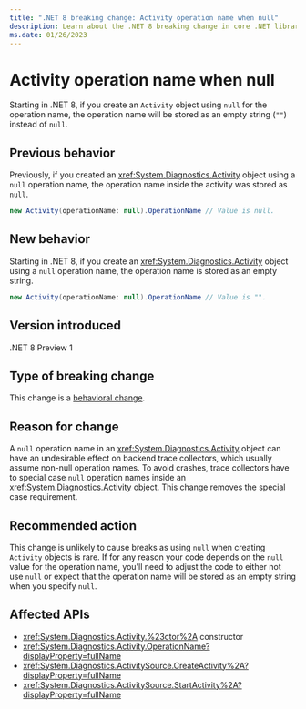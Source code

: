 ```yaml
---
title: ".NET 8 breaking change: Activity operation name when null"
description: Learn about the .NET 8 breaking change in core .NET libraries where the operation name of an Activity is stored as an empty string if it's specified as null when the activity is created.
ms.date: 01/26/2023
---
```

# Activity operation name when null

Starting in .NET 8, if you create an `Activity` object using `null` for the operation name, the operation name will be stored as an empty string (`""`) instead of `null`.

## Previous behavior

Previously, if you created an <xref:System.Diagnostics.Activity> object using a `null` operation name, the operation name inside the activity was stored as `null`.

```csharp
new Activity(operationName: null).OperationName // Value is null.
```

## New behavior

Starting in .NET 8, if you create an <xref:System.Diagnostics.Activity> object using a `null` operation name, the operation name is stored as an empty string.

```csharp
new Activity(operationName: null).OperationName // Value is "".
```

## Version introduced

.NET 8 Preview 1

## Type of breaking change

This change is a [behavioral change](../../categories.md#behavioral-change).

## Reason for change

A `null` operation name in an <xref:System.Diagnostics.Activity> object can have an undesirable effect on backend trace collectors, which usually assume non-null operation names.
To avoid crashes, trace collectors have to special case `null` operation names inside an <xref:System.Diagnostics.Activity> object. This change removes the special case requirement.

## Recommended action

This change is unlikely to cause breaks as using `null` when creating `Activity` objects is rare. If for any reason your code depends on the `null` value for the operation name, you'll need to adjust the code to either not use `null` or expect that the operation name will be stored as an empty string when you specify `null`.

## Affected APIs

- <xref:System.Diagnostics.Activity.%23ctor%2A> constructor
- <xref:System.Diagnostics.Activity.OperationName?displayProperty=fullName>
- <xref:System.Diagnostics.ActivitySource.CreateActivity%2A?displayProperty=fullName>
- <xref:System.Diagnostics.ActivitySource.StartActivity%2A?displayProperty=fullName>
